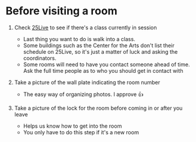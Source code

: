 # Before visiting a room

1. Check [25Live](https://25live.collegenet.com/pro/towson#!/home/search/location/list) to see if there's a class currently in session
   - Last thing you want to do is walk into a class.
   - Some buildings such as the Center for the Arts don't list their schedule on 25Live, so it's just a matter of luck and asking the coordinators.
   - Some rooms will need to have you contact someone ahead of time. Ask the full time people as to who you should get in contact with

2. Take a picture of the wall plate indicating the room number

   - The easy way of organizing photos. I approve 👍

3. Take a picture of the lock for the room before coming in or after you leave
   - Helps us know how to get into the room
   - You only have to do this step if it's a new room
